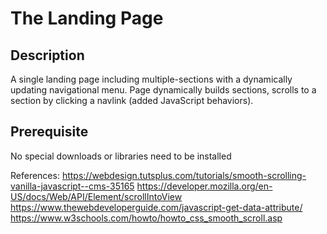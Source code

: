 # The Landing Page

## Description

A single landing page including multiple-sections with a dynamically updating navigational menu. 
Page dynamically builds sections, scrolls to a section by clicking a navlink (added JavaScript behaviors).

## Prerequisite

No special downloads or libraries need to be installed

References:
https://webdesign.tutsplus.com/tutorials/smooth-scrolling-vanilla-javascript--cms-35165
https://developer.mozilla.org/en-US/docs/Web/API/Element/scrollIntoView
https://www.thewebdeveloperguide.com/javascript-get-data-attribute/
https://www.w3schools.com/howto/howto_css_smooth_scroll.asp
